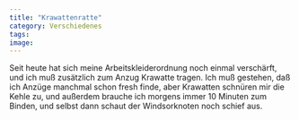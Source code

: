 ```yaml
---
title: "Krawattenratte"
category: Verschiedenes
tags: 
image: 
---
```


Seit heute hat sich meine Arbeitskleiderordnung noch einmal verschärft, und ich muß zusätzlich zum Anzug Krawatte tragen. Ich muß gestehen, daß ich Anzüge manchmal schon fresh finde, aber Krawatten schnüren mir die Kehle zu, und außerdem brauche ich morgens immer 10 Minuten zum Binden, und selbst dann schaut der Windsorknoten noch schief aus.